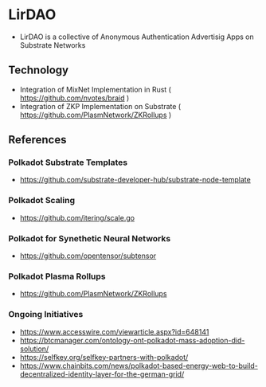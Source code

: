 # LirDAO
- LirDAO is a collective of Anonymous Authentication Advertisig Apps on Substrate Networks

## Technology
- Integration of MixNet Implementation in Rust ( https://github.com/nvotes/braid )
- Integration of ZKP Implementation on Substrate ( https://github.com/PlasmNetwork/ZKRollups )

## References

### Polkadot Substrate Templates
- https://github.com/substrate-developer-hub/substrate-node-template

### Polkadot Scaling 
- https://github.com/itering/scale.go

### Polkadot for Synethetic Neural Networks
- https://github.com/opentensor/subtensor

### Polkadot Plasma Rollups
- https://github.com/PlasmNetwork/ZKRollups

### Ongoing Initiatives
- https://www.accesswire.com/viewarticle.aspx?id=648141
- https://btcmanager.com/ontology-ont-polkadot-mass-adoption-did-solution/
- https://selfkey.org/selfkey-partners-with-polkadot/
- https://www.chainbits.com/news/polkadot-based-energy-web-to-build-decentralized-identity-layer-for-the-german-grid/
